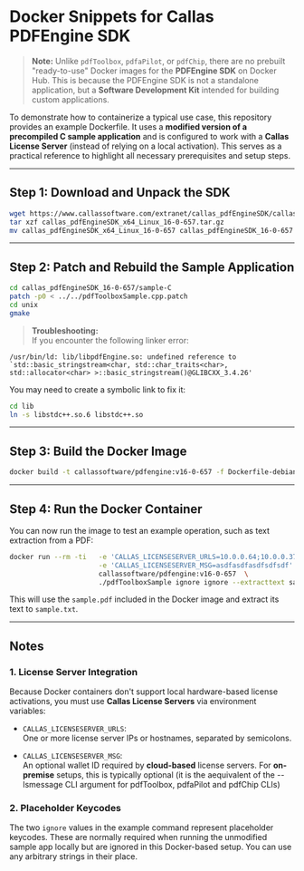
# Docker Snippets for Callas PDFEngine SDK

> **Note:** Unlike `pdfToolbox`, `pdfaPilot`, or `pdfChip`, there are no prebuilt "ready-to-use" Docker images for the **PDFEngine SDK** on Docker Hub. This is because the PDFEngine SDK is not a standalone application, but a **Software Development Kit** intended for building custom applications.

To demonstrate how to containerize a typical use case, this repository provides an example Dockerfile. It uses a **modified version of a precompiled C sample application** and is configured to work with a **Callas License Server** (instead of relying on a local activation). This serves as a practical reference to highlight all necessary prerequisites and setup steps.

---

## Step 1: Download and Unpack the SDK

```bash
wget https://www.callassoftware.com/extranet/callas_pdfEngineSDK/callas_pdfEngineSDK_x64_Linux_16-0-657.tar.gz
tar xzf callas_pdfEngineSDK_x64_Linux_16-0-657.tar.gz
mv callas_pdfEngineSDK_x64_Linux_16-0-657 callas_pdfEngineSDK_16-0-657
```

---

## Step 2: Patch and Rebuild the Sample Application

```bash
cd callas_pdfEngineSDK_16-0-657/sample-C
patch -p0 < ../../pdfToolboxSample.cpp.patch
cd unix
gmake
```

> **Troubleshooting:**  
If you encounter the following linker error:

```
/usr/bin/ld: lib/libpdfEngine.so: undefined reference to `std::basic_stringstream<char, std::char_traits<char>, std::allocator<char> >::basic_stringstream()@GLIBCXX_3.4.26'
```

You may need to create a symbolic link to fix it:

```bash
cd lib
ln -s libstdc++.so.6 libstdc++.so
```

---

## Step 3: Build the Docker Image

```bash
docker build -t callassoftware/pdfengine:v16-0-657 -f Dockerfile-debian .
```

---

## Step 4: Run the Docker Container

You can now run the image to test an example operation, such as text extraction from a PDF:

```bash
docker run --rm -ti   -e 'CALLAS_LICENSESERVER_URLS=10.0.0.64;10.0.0.37' \
                      -e 'CALLAS_LICENSESERVER_MSG=asdfasdfasdfsdfsdf'   \
                      callassoftware/pdfengine:v16-0-657  \
                      ./pdfToolboxSample ignore ignore --extracttext sample.pdf sample.txt
```

This will use the `sample.pdf` included in the Docker image and extract its text to `sample.txt`.

---

## Notes

### 1. License Server Integration

Because Docker containers don't support local hardware-based license activations, you must use **Callas License Servers** via environment variables:

- `CALLAS_LICENSESERVER_URLS`:  
  One or more license server IPs or hostnames, separated by semicolons.

- `CALLAS_LICENSESERVER_MSG`:  
  An optional wallet ID required by **cloud-based** license servers. For **on-premise** setups, this is typically optional (it is the aequivalent of the --lsmessage CLI argument for pdfToolbox, pdfaPilot and pdfChip CLIs)

### 2. Placeholder Keycodes

The two `ignore` values in the example command represent placeholder keycodes. These are normally required when running the unmodified sample app locally but are ignored in this Docker-based setup. You can use any arbitrary strings in their place.
